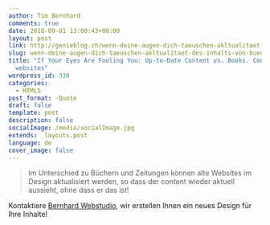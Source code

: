 ```yaml
---
author: Tim Bernhard
comments: true
date: 2018-09-01 13:00:43+00:00
layout: post
link: http://genieblog.ch/wenn-deine-augen-dich-taeuschen-akltualitaet-des-inhalts-von-buechern-vs-content-von-websiten/
slug: wenn-deine-augen-dich-taeuschen-akltualitaet-des-inhalts-von-buechern-vs-content-von-websiten
title: "If Your Eyes Are Fooling You: Up-to-Date Content vs. Books. Content of
  websites"
wordpress_id: 330
categories:
  - HTML5
post_format: -Quote
draft: false
template: post
description: false
socialImage: /media/socialImage.jpg
extends: _layouts.post
language: de
cover_image: false
---
```


<blockquote>Im Unterschied zu Büchern und Zeitungen können alte Websites im Design aktualisiert werden, so dass der content wieder aktuell aussieht, ohne dass er das ist!</blockquote>

Kontaktiere [Bernhard Webstudio](https://bernhard-webstudio.ch), wir erstellen Ihnen ein neues Design für Ihre Inhalte!
